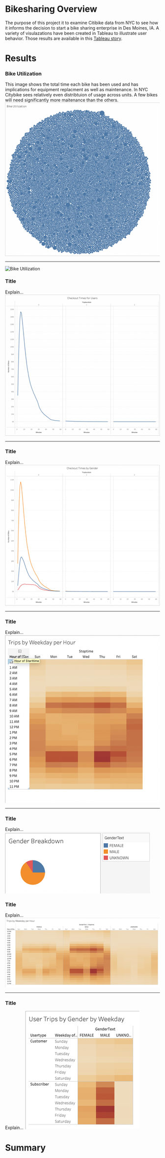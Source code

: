 # Bikesharing Overview
The purpose of this project it to examine Citibike data from NYC to see how it informs the decision to start a bike sharing enterprise in Des Moines, IA.  A variety of visulazations have been created in Tableau to illustrate user behavior.  Those results are available in this [Tableau story](https://public.tableau.com/app/profile/kyle.johnson3941/viz/bikesharing_challenge_16439516176010/Story1?publish=yes).


# Results
### Bike Utilization
This image shows the total time each bike has been used and has implications for equipment replacment as well as maintenance.  In NYC Citybike sees relatively even distribtuion of usage across units.  A few bikes will need significantly more maitenance than the others.
![Bike Utilization](resources/1.png)<hr>
<img scr="resources/1.png" alt="Bike Utilization" height="400"/>

### Title
Explain...
![Times All Users](resources/2.png)<hr>

### Title
Explain...
![Times by Gender](resources/3.png)<hr>

### Title
Explain...
![Trips by Weekday per Hour](resources/4.png)<hr>

### Title
Explain...
![Gender Breakdown](resources/5.png)<br>

### Title
Explain...
![Trips by Weekday per Hour by Gender](resources/6.png)<hr>

### Title
Explain...
![Trips by Gender by Weekday](resources/7.png)<br>


# Summary

